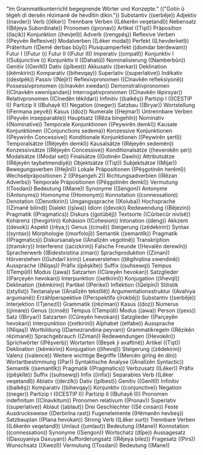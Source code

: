 "Im Grammatikunterricht begegnende Wörter und Konzepte." (("Gotin û têgeh di dersên rêzimanê de hevdîtin dikin."))
Substantiv ((serbêje))
Adjektiv ((navder))
Verb ((lêker))
Trennbare Verben ((Lêkerên veqetandî))
Nebensatz ((Bêjeya Subordinate))
Pronomen ((pronav))
Artikel ((Tişt))
Präposition ((laçik))
Konjunktion ((hevjetî))
Adverb ((rengpêş))
Reflexive Verben ((Peyvên Reflexive))
Modalverben ((Lêker modal))
Perfekt ((Lhevderketî))
Präteritum ((Demê derbas bûyî))
Plusquamperfekt ((domdar berdewam))
Futur I ((Futur i))
Futur II ((Futur II))
Imperativ ((ompatî))
Konjunktiv I ((Subjunctive i))
Konjunktiv II ((Dahatû))
Nominalisierung ((Namberbûn))
Genitiv ((Genîtî))
Dativ ((pîbest))
Akkusativ ((berkar))
Deklination ((kêmkirin))
Komparativ ((bihevqay))
Superlativ ((superlative))
Indikativ ((destpêk))
Passiv ((Nejîr))
Reflexivpronomen ((Cînavkên refleksiyonê))
Possessivpronomen ((cînavkên xwedan))
Demonstrativpronomen ((Cînavkên xwenîşandan))
Interrogativpronomen ((Cînavkên lêpirsyar))
Relativpronomen ((Cînedên têkildar))
Infinitiv ((balkêş))
Partizip I ((ICESTIP I))
Partizip II ((Buhayê II))
Negation ((neger))
Satzbau ((Biryar))
Wortstellung ((Fermana peyvê))
Kasus ((doz))
Numerale ((Hejmar))
Untrennbare Verben ((Peyvên insepparable))
Hauptsatz ((Rêza bingehîn))
Nominativ ((Nominative))
Temporale Konjunktionen ((Peywirên demkî))
Kausale Konjunktionen ((Conjunctions sedema))
Konzessive Konjunktionen ((Peywirên Concessive))
Konditionale Konjunktionen ((Peywirên şertî))
Temporalsätze ((Rêjeyên demkî))
Kausalsätze ((Rêjeyên sedemên))
Konzessivsätze ((Rêjeyên Concessive))
Konditionalsätze ((heverokên şer))
Modalsätze ((Modal set))
Finalsätze ((Gotinên Dawîn))
Attributsätze ((Rêjeyên taybetmendiyê))
Objektsätze ((Tişt))
Subjektsätze ((Mijar))
Bewegungsverben ((Hejînî))
Lokale Präpositionen ((Pêşgotinên herêmî))
Wechselpräpositionen 2 ((Pêşangeh 2))
Richtungsadverbien ((Rêzan Adverbs))
Temporale Präpositionen ((Pêşgotinên demkî))
Vermutung ((Tosdan))
Bedeutung ((Mane))
Synonyme ((Sengon))
Antonyme ((Antonyms))
Homonyme ((Homonym))
Konnotation ((connessation))
Denotation ((Denotkirin))
Umgangssprache ((Koluba))
Hochsprache ((Zimanê bilind))
Dialekt ((şîwa))
Idiom ((devok))
Redewendung ((Bêjezin))
Pragmatik ((Pragmatics))
Diskurs ((gotûbêj))
Textsorte ((Cûrbecûr nivîsê))
Kohärenz ((hevgirtin))
Kohäsion ((Cohesion))
Intonation ((deng))
Akkzent ((devok))
Aspekt ((rêya;))
Genus ((cinsê))
Steigerung ((zêdekirin))
Syntax ((syntax))
Morphologie ((morfolojî))
Semantik ((semantîk))
Pragmatik ((Pragmatics))
Diskursanalyse ((Analîzên vegotinê))
Transkription ((transkry))
Interferenz ((acizkirin))
Falsche Freunde ((Hevalên derewîn))
Spracherwerb ((Bidestxistina ziman))
Sprachproduktion ((Ziman))
Hörverstehen ((Guhdarî kirin))
Leseverstehen ((têgihiştina xwendinê))
Aussprache ((Nîqaş))
Präfix ((pêşkîte))
Suffix ((suhsewq))
Tempus ((Tempûl))
Modus ((awa))
Satzarten ((Cûreyên hevokan))
Satzglieder ((Parçeyên hevokan))
Interpunktion ((xetkirinî))
Konjugation ((lihevqî))
Deklination ((kêmkirin))
Partikel ((Perike))
Inflektion ((Qelpîn))
Stilistik ((stylîst))
Textanalyse ((Analîzên tekstîlê))
Argumentationsstruktur ((Avahiya argumanê))
Erzählperspektive ((Perspektîfa çîrokbêj))
Substantiv ((serbêje))
Interjektion ((Tjenezî))
Grammatik ((rêziman))
Kasus ((doz))
Numerus ((jimare))
Genus ((cinsê))
Tempus ((Tempûl))
Modus ((awa))
Person ((şexs))
Satz ((Biryar))
Satzarten ((Cûreyên hevokan))
Satzglieder ((Parçeyên hevokan))
Interpunktion ((xetkirinî))
Alphabet ((elfabe))
Aussprache ((Nîqaş))
Wortbildung ((Damezrandina peyvan))
Grammatikregeln ((Rêzikên rêzimanê))
Sprachgebrauch ((Ziman))
Redewendungen ((Hevokên))
Sprichwörter ((Pêşverb))
Wortarten ((Beşek ji axaftinê))
Artikel ((Tişt))
Deklination ((kêmkirin))
Konjugation ((lihevqî))
Steigerung ((zêdekirin))
Valenz ((valence))
Weitere wichtige Begriffe ((Mercên girîng ên din))
Wortartbestimmung ((Par))
Syntaktische Analyse ((Analîzên Syntactic))
Semantik ((semantîk))
Pragmatik ((Pragmatics))
Verbzusatz ((Lêker))
Präfix ((pêşkîte))
Suffix ((suhsewq))
Infix ((infix))
Separables Verb ((Lêker veqetandî))
Ablativ ((derzîk))
Dativ ((pîbest))
Genitiv ((Genîtî))
Infinitiv ((balkêş))
Komparativ ((bihevqay))
Konjunktiv ((conjunctive))
Negation ((neger))
Partizip I ((ICESTIP I))
Partizip II ((Buhayê II))
Pronomen indefinitum ((Cînavkitum))
Pronomen relativum ((Pronav))
Superlativ ((superlative))
Ablaut ((ablaut))
Drei Geschlechter ((Sê cinsan))
Feste Ausdrucksweise ((Derbirîna rast))
Fugenelemente ((Hêmanên hevbeş))
Satzbauplan ((Plana hevokan))
Strong Verb ((Lêker xurt))
Trennbare Verben ((Lêkerên veqetandî))
Umlaut ((umlaut))
Bedeutung ((Mane))
Konnotation ((connessation))
Synonyme ((Sengon))
Wortschatz ((tîpe))
Aussagesatz ((Daxuyaniya Daxuyan))
Aufforderungsatz ((Rêjeya bilez))
Fragesatz ((Pirs))
Wunschsatz ((Xwezî))
Vermutung ((Tosdan))
Bedeutung ((Mane))
